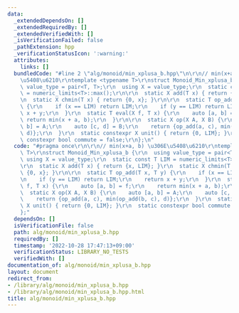 ```yaml
---
data:
  _extendedDependsOn: []
  _extendedRequiredBy: []
  _extendedVerifiedWith: []
  _isVerificationFailed: false
  _pathExtension: hpp
  _verificationStatusIcon: ':warning:'
  attributes:
    links: []
  bundledCode: "#line 2 \"alg/monoid/min_xplusa_b.hpp\"\n\r\n// min(x+a, b) \u306E\
    \u5408\u6210\r\ntemplate <typename T>\r\nstruct Monoid_Min_xplusa_b {\r\n  using\
    \ value_type = pair<T, T>;\r\n  using X = value_type;\r\n  static const T LIM\
    \ = numeric_limits<T>::max();\r\n\r\n  static X add(T x) { return {x, LIM}; }\r\
    \n  static X chmin(T x) { return {0, x}; }\r\n\r\n  static T op_add(T x, T y)\
    \ {\r\n    if (x == LIM) return LIM;\r\n    if (y == LIM) return LIM;\r\n    return\
    \ x + y;\r\n  }\r\n  static T eval(X f, T x) {\r\n    auto [a, b] = f;\r\n   \
    \ return min(x + a, b);\r\n  }\r\n\r\n  static X op(X A, X B) {\r\n    auto [a,\
    \ b] = A;\r\n    auto [c, d] = B;\r\n    return {op_add(a, c), min(op_add(b, c),\
    \ d)};\r\n  }\r\n  static constexpr X unit() { return {0, LIM}; }\r\n  static\
    \ constexpr bool commute = false;\r\n};\n"
  code: "#pragma once\r\n\r\n// min(x+a, b) \u306E\u5408\u6210\r\ntemplate <typename\
    \ T>\r\nstruct Monoid_Min_xplusa_b {\r\n  using value_type = pair<T, T>;\r\n \
    \ using X = value_type;\r\n  static const T LIM = numeric_limits<T>::max();\r\n\
    \r\n  static X add(T x) { return {x, LIM}; }\r\n  static X chmin(T x) { return\
    \ {0, x}; }\r\n\r\n  static T op_add(T x, T y) {\r\n    if (x == LIM) return LIM;\r\
    \n    if (y == LIM) return LIM;\r\n    return x + y;\r\n  }\r\n  static T eval(X\
    \ f, T x) {\r\n    auto [a, b] = f;\r\n    return min(x + a, b);\r\n  }\r\n\r\n\
    \  static X op(X A, X B) {\r\n    auto [a, b] = A;\r\n    auto [c, d] = B;\r\n\
    \    return {op_add(a, c), min(op_add(b, c), d)};\r\n  }\r\n  static constexpr\
    \ X unit() { return {0, LIM}; }\r\n  static constexpr bool commute = false;\r\n\
    };"
  dependsOn: []
  isVerificationFile: false
  path: alg/monoid/min_xplusa_b.hpp
  requiredBy: []
  timestamp: '2022-10-28 17:47:13+09:00'
  verificationStatus: LIBRARY_NO_TESTS
  verifiedWith: []
documentation_of: alg/monoid/min_xplusa_b.hpp
layout: document
redirect_from:
- /library/alg/monoid/min_xplusa_b.hpp
- /library/alg/monoid/min_xplusa_b.hpp.html
title: alg/monoid/min_xplusa_b.hpp
---
```

